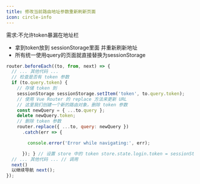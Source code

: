 ```yaml
---
title: 修改当前路由地址参数重新刷新页面
icon: circle-info
---
```



需求:不允许token暴漏在地址栏

- 拿到token放到 sessionStorage里面 并重新刷新地址
- 所有统一使用query的页面就直接替换为sessionStorage

```javascript
router.beforeEach((to, from, next) => { 
  // ... 其他代码 ... 
  // 检查是否有 token 参数
  if (to.query.token) { 
    // 存储 token 到
    sessionStorage sessionStorage.setItem('token', to.query.token);
    // 使用 Vue Router 的 replace 方法来更新 URL 
    // 这里我们创建一个新的路由对象，删除 token 参数 
    const newQuery = { ...to.query };
    delete newQuery.token; 
    // 删除 token 参数 
    router.replace({ ...to, query: newQuery })
      .catch(err => {

        console.error('Error while navigating:', err); 

      }); } // 设置 store 中的 token store.state.login.token = sessionStorage.getItem('token') || ''; 
  // ... 其他代码 ... // 调用 
  next() 
  以继续导航 next(); 
});

```
